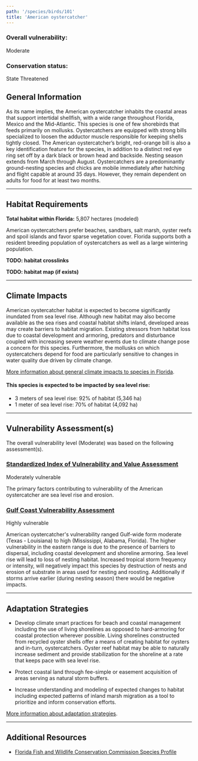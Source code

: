 ```yaml
---
path: '/species/birds/101'
title: 'American oystercatcher'
---
```


<content-header icon="shorebirds" title="American oystercatcher" subtitle="Haematopus palliates"></content-header>

<div id="TopSection">



<div>

### Overall vulnerability:

<div class="vulnerability vulnerability-moderate">Moderate</div>

### Conservation status:

State Threatened

</div>
</div>

## General Information

As its name implies, the American oystercatcher inhabits the coastal areas that support intertidal shellfish, with a wide range throughout Florida, Mexico and the Mid-Atlantic.  This species is one of few shorebirds that feeds primarily on mollusks.  Oystercatchers are equipped with strong bills specialized to loosen the adductor muscle responsible for keeping shells tightly closed.  The American oystercatcher’s bright, red-orange bill is also a key identification feature for the species, in addition to a distinct red eye ring set off by a dark black or brown head and backside.  Nesting season extends from March through August.  Oystercatchers are a predominantly ground-nesting species and chicks are mobile immediately after hatching and flight capable at around 35 days.  However, they remain dependent on adults for food for at least two months.

<hr />

## Habitat Requirements

**Total habitat within Florida:** 5,807 hectares (modeled)

American oystercatchers prefer beaches, sandbars, salt marsh, oyster reefs and spoil islands and favor sparse vegetation cover.  Florida supports both a resident breeding population of oystercatchers as well as a large wintering population.

**TODO: habitat crosslinks**

**TODO: habitat map (if exists)**

<hr />

## Climate Impacts

American oystercatcher habitat is expected to become significantly inundated from sea level rise.  Although new habitat may also become available as the sea rises and coastal habitat shifts inland, developed areas may create barriers to habitat migration.  Existing stressors from habitat loss due to coastal development and armoring, predators and disturbance coupled with increasing severe weather events due to climate change pose a concern for this species.  Furthermore, the mollusks on which oystercatchers depend for food are particularly sensitive to changes in water quality due driven by climate change.

[More information about general climate impacts to species in Florida](/impacts/species).


#### This species is expected to be impacted by sea level rise:

- 3 meters of sea level rise: 92% of habitat (5,346 ha)
- 1 meter of sea level rise: 70% of habitat (4,092 ha)
    

<hr />

## Vulnerability Assessment(s)

The overall vulnerability level (Moderate) was based on the following assessment(s).
#### 
<div class="vulnerability-header">
<h3><a href="/impacts/vulnerability/sivva/species">Standardized Index of Vulnerability and Value Assessment</a></h3>
<div class="vulnerability vulnerability-moderate">Moderately vulnerable</div>
</div> 

The primary factors contributing to vulnerability of the American oystercatcher are sea level rise and erosion.

#### 
<div class="vulnerability-header">
<h3><a href="/impacts/vulnerability/gcva">Gulf Coast Vulnerability Assessment</a></h3>
<div class="vulnerability vulnerability-high">Highly vulnerable</div>
</div> 

American oystercatcher's vulnerability ranged Gulf-wide form moderate (Texas - Louisiana) to high (Mississippi, Alabama, Florida).  The higher vulnerability in the eastern range is due to the presence of barriers to dispersal, including coastal development and shoreline armoring.  Sea level rise will lead to loss of nesting habitat.  Increased tropical storm frequency or intensity, will negatively impact this species by destruction of nests and erosion of substrate in areas used for nesting and roosting.  Additionally if storms arrive earlier (during nesting season) there would be negative impacts.


<hr />

## Adaptation Strategies

- Develop climate smart practices for beach and coastal management including the use of living shorelines as opposed to hard-armoring for coastal protection wherever possible.  Living shorelines constructed from recycled oyster shells offer a means of creating habitat for oysters and in-turn, oystercatchers.  Oyster reef habitat may be able to naturally increase sediment and provide stabilization for the shoreline at a rate that keeps pace with sea level rise.

- Protect coastal land through fee-simple or easement acquisition of areas serving as natural storm buffers.

- Increase understanding and modeling of expected changes to habitat including expected patterns of inland marsh migration as a tool to prioritize and inform conservation efforts.

[More information about adaptation strategies](/strategies).

<hr />


## Additional Resources

- [Florida Fish and Wildlife Conservation Commission Species Profile](https://myfwc.com/wildlifehabitats/profiles/birds/shorebirdsseabirds/american-oystercatcher/)
